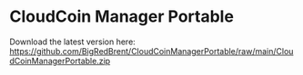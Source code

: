 # CloudCoin Manager Portable
Download the latest version here:
https://github.com/BigRedBrent/CloudCoinManagerPortable/raw/main/CloudCoinManagerPortable.zip
